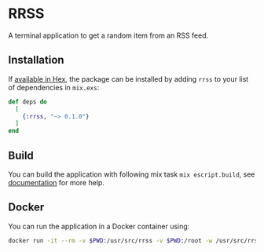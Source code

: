 # RRSS

A terminal application to get a random item from an RSS feed.

## Installation

If [available in Hex](https://hex.pm/docs/publish), the package can be installed
by adding `rrss` to your list of dependencies in `mix.exs`:

```elixir
def deps do
  [
    {:rrss, "~> 0.1.0"}
  ]
end
```

## Build

You can build the application with following mix task `mix escript.build`, see [documentation](https://hexdocs.pm/mix/master/Mix.Tasks.Escript.Build.html) for more help.

## Docker

You can run the application in a Docker container using:

```sh
docker run -it --rm -v $PWD:/usr/src/rrss -v $PWD:/root -w /usr/src/rrss elixir iex -S mix
```
